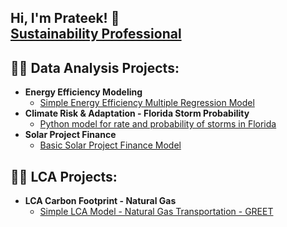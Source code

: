 ## Hi, I'm Prateek! 🙂 <br/><a href="https://www.linkedin.com/in/dprateek/">Sustainability Professional</a> <a href="https://github.com/dvd1587"></a> 

<h2>👨‍💻 Data Analysis Projects:</h2>

- <b>Energy Efficiency Modeling</b>
  - [Simple Energy Efficiency Multiple Regression Model](https://github.com/dvd1587/energy_eff_olm/tree/main)
- <b>Climate Risk & Adaptation - Florida Storm Probability</b>
  - [Python model for rate and probability of storms in Florida](https://github.com/dvd1587/storm_probability)   
- <b>Solar Project Finance</b>
  - [Basic Solar Project Finance Model](https://github.com/dvd1587/solar_project_finance)

<h2>👨‍💻 LCA Projects:</h2>

- <b>LCA Carbon Footprint - Natural Gas</b>
  - [Simple LCA Model - Natural Gas Transportation - GREET](https://github.com/dvd1587/energy_eff_olm/tree/main)
 
<!--
**dvd1587/dvd1587** is a ✨ _special_ ✨ repository because its `README.md` (this file) appears on your GitHub profile.

Here are some ideas to get you started:

- 🔭 I’m currently working on ...
- 🌱 I’m currently learning ...
- 👯 I’m looking to collaborate on ...
- 🤔 I’m looking for help with ...
- 💬 Ask me about ...
- 📫 How to reach me: ...
- 😄 Pronouns: ...
- ⚡ Fun fact: ...
-->

